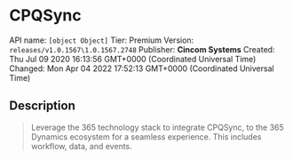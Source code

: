 # CPQSync
API name: `[object Object]`
Tier: Premium
Version: `releases/v1.0.1567\1.0.1567.2748`
Publisher: **Cincom Systems**
Created: Thu Jul 09 2020 16:13:56 GMT+0000 (Coordinated Universal Time)
Changed: Mon Apr 04 2022 17:52:13 GMT+0000 (Coordinated Universal Time)

## Description
> Leverage the 365 technology stack to integrate CPQSync, to the 365 Dynamics ecosystem for a seamless experience. This includes workflow, data, and events.
